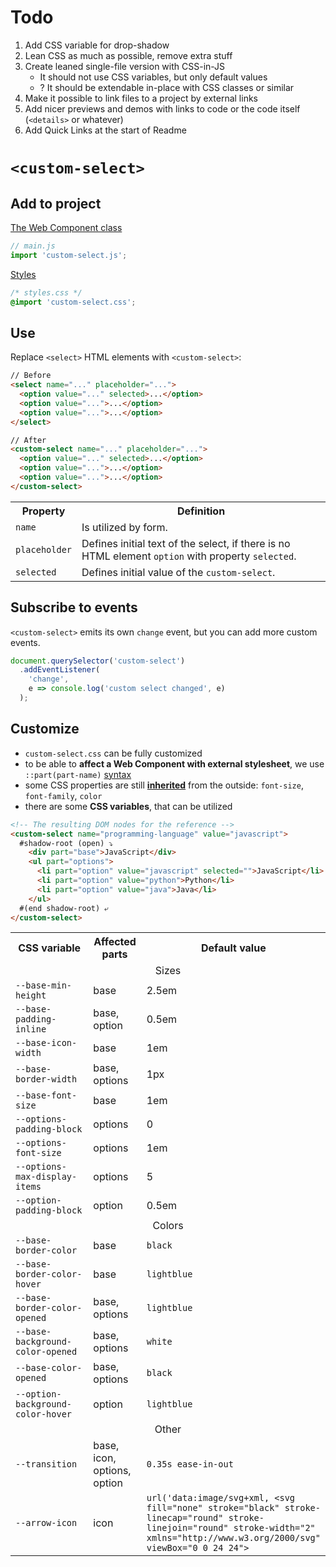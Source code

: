 # Todo

1. Add CSS variable for drop-shadow
1. Lean CSS as much as possible, remove extra stuff
1. Create leaned single-file version with CSS-in-JS 
    - It should not use CSS variables, but only default values
    - ? It should be extendable in-place with CSS classes or similar
1. Make it possible to link files to a project by external links
1. Add nicer previews and demos with links to code or the code itself (<code>&lt;details&gt;</code> or whatever)
1. Add Quick Links at the start of Readme

# <code>&lt;custom-select&gt;</code>

## Add to project

[The Web Component class](/custom-select.js)
```js
// main.js
import 'custom-select.js';
```

[Styles](/custom-select.css)
```css
/* styles.css */
@import 'custom-select.css';
```

## Use

Replace `<select>` HTML elements with `<custom-select>`:
```html
// Before
<select name="..." placeholder="...">
  <option value="..." selected>...</option>
  <option value="...">...</option>
  <option value="...">...</option>
</select>

// After
<custom-select name="..." placeholder="...">
  <option value="..." selected>...</option>
  <option value="...">...</option>
  <option value="...">...</option>
</custom-select>
```

<table>
  <tr>
    <th>
      Property
    </th>
    <th>
      Definition
    </th>
  </tr>
  <tr>
    <td>
      <code>name</code>
    </td>
    <td>
      Is utilized by form.
    </td>
  </tr>
  <tr>
    <td>
      <code>placeholder</code>
    </td>
    <td>
      Defines initial text of the select, if there is no HTML element <code>option</code> with property <code>selected</code>.
    </td>
  </tr>
  <tr>
    <td>
      <code>selected</code>
    </td>
    <td>
      Defines initial value of the <code>custom-select</code>.
    </td>
  </tr>
</table>

## Subscribe to events

<code>&lt;custom-select&gt;</code> emits its own `change` event, but you can add more custom events.

```js
document.querySelector('custom-select')
  .addEventListener(
    'change', 
    e => console.log('custom select changed', e)
  );
```

## Customize

- `custom-select.css` can be fully customized
- to be able to **affect a Web Component with external stylesheet**, we use `::part(part-name)` [syntax](https://webcomponents.guide/learn/components/styling/#parts-styling-a-shadow-tree-from-the-outside)
- some CSS properties are still [**inherited**](https://webcomponents.guide/learn/components/styling/#inheritance) from the outside: `font-size`, `font-family`, `color`
- there are some **CSS variables**, that can be utilized

```html
<!-- The resulting DOM nodes for the reference -->
<custom-select name="programming-language" value="javascript">
  #shadow-root (open) ⤵
    <div part="base">JavaScript</div>
    <ul part="options">
      <li part="option" value="javascript" selected="">JavaScript</li>
      <li part="option" value="python">Python</li>
      <li part="option" value="java">Java</li>
    </ul>
  #(end shadow-root) ⤶
</custom-select>
```

<table>
  <tr>
    <th width="60%">CSS variable</th>
    <th width="20%">Affected parts</th>
    <th width="20%">Default value</th>
  </tr>
  <tr>
    <td colspan="3" align="center">Sizes</td>
  </tr>
  <tr>
    <td><code>--base-min-height</code></td>
    <td>base</td>
    <td>2.5em</td>
  </tr>
  <tr>
    <td><code>--base-padding-inline</code></td>
    <td>base, option</td>
    <td>0.5em</td>
  </tr>
  <tr>
    <td><code>--base-icon-width</code></td>
    <td>base</td>
    <td>1em</td>
  </tr>
  <tr>
    <td><code>--base-border-width</code></td>
    <td>base, options</td>
    <td>1px</td>
  </tr>
  <tr>
    <td><code>--base-font-size</code></td>
    <td>base</td>
    <td>1em</td>
  </tr>
  <tr>
    <td><code>--options-padding-block</code></td>
    <td>options</td>
    <td>0</td>
  </tr>
  <tr>
    <td><code>--options-font-size</code></td>
    <td>options</td>
    <td>1em</td>
  </tr>
  <tr>
    <td><code>--options-max-display-items</code></td>
    <td>options</td>
    <td>5</td>
  </tr>
  <tr>
    <td><code>--option-padding-block</code></td>
    <td>option</td>
    <td>0.5em</td>
  </tr>
  <tr>
    <td colspan="3" align="center">Colors</td>
  </tr>
  <tr>
    <td><code>--base-border-color</code></td>
    <td>base</td>
    <td><code>black</code></td>
  </tr>
  <tr>
    <td><code>--base-border-color-hover</code></td>
    <td>base</td>
    <td><code>lightblue</code></td>
  </tr>
  <tr>
    <td><code>--base-border-color-opened</code></td>
    <td>base, options</td>
    <td><code>lightblue</code></td>
  </tr>
  <tr>
    <td><code>--base-background-color-opened</code></td>
    <td>base, options</td>
    <td><code>white</code></td>
  </tr>
  <tr>
    <td><code>--base-color-opened</code></td>
    <td>base, options</td>
    <td><code>black</code></td>
  </tr>
  <tr>
    <td><code>--option-background-color-hover</code></td>
    <td>option</td>
    <td><code>lightblue</code></td>
  </tr>
  <tr>
    <td colspan="3" align="center">Other</td>
  </tr>
  <tr>
    <td><code>--transition</code></td>
    <td>base, icon, options, option</td>
    <td><code>0.35s ease-in-out</code></td>
  </tr>
  <tr>
    <td><code>--arrow-icon</code></td>
    <td>icon</td>
    <td><code>url('data:image/svg+xml, &lt;svg fill="none" stroke="black" stroke-linecap="round" stroke-linejoin="round" stroke-width="2" xmlns="http://www.w3.org/2000/svg" viewBox="0 0 24 24"><path d="M6 9l6 6 6-6"/></svg&gt;')</code></td>
  </tr>
</table>
